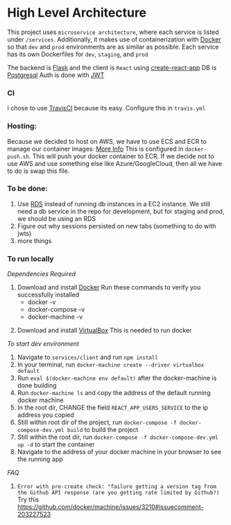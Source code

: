 # High Level Architecture

This project uses `microservice architecture`, where each service is listed under `/services`. Additionally, it makes use of containerization with [Docker](https://www.docker.com/) so that `dev` and `prod` environments are as similar as possible.
Each service has its own Dockerfiles for `dev`, `staging`, and `prod`

The backend is [Flask](http://flask.pocoo.org/) and the client is `React` using [create-react-app](https://github.com/facebook/create-react-app)
DB is [Postgresql](https://www.postgresql.org/)
Auth is done with [JWT](https://jwt.io/)

### CI

I chose to use [TravisCI](https://travis-ci.org/) because its easy. Configure this in `travis.yml`

### Hosting:

Because we decided to host on AWS, we have to use ECS and ECR to manage our container images: [More Info](https://docs.aws.amazon.com/AmazonECR/latest/userguide/ECR_on_ECS.html)
This is configured in `docker-push.sh`. This will push your docker container to ECR. If we decide not to use AWS and use something else like Azure/GoogleCloud, then all we have to do is swap this file.

### To be done:

1. Use [RDS](https://aws.amazon.com/rds/) instead of running db instances in a EC2 instance. We still need a db service in the repo for development, but for staging and prod, we should be using an RDS
2. Figure out why sessions persisted on new tabs (something to do with jwts)
3. more things

### To run locally

_Dependencies Required_

1. Download and install [Docker](https://docs.docker.com/compose/install/)
   Run these commands to verify you successfully installed
   - docker -v
   - docker-compose -v
   - docker-machine -v

2) Download and install [VirtualBox](https://www.virtualbox.org/wiki/Downloads)
   This is needed to run docker

_To start dev environment_

1. Navigate to `services/client` and run `npm install`
2. In your terminal, run `docker-machine create --driver virtualbox default`
3. Run `eval $(docker-machine env default)` after the docker-machine is done building
4. Run `docker-machine ls` and copy the address of the default running docker machine
5. In the root dir, CHANGE the field `REACT_APP_USERS_SERVICE` to the ip address you copied
6. Still within root dir of the project, run `docker-compose -f docker-compose-dev.yml build` to build the project
7. Still within the root dir, run `docker-compose -f docker-compose-dev.yml up -d` to start the container
8. Navigate to the address of your docker machine in your browser to see the running app

_FAQ_

1. `Error with pre-create check: "failure getting a version tag from the Github API response (are you getting rate limited by Github?)`
   Try this https://github.com/docker/machine/issues/3210#issuecomment-203227523
